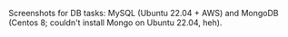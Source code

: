 Screenshots for DB tasks: MySQL (Ubuntu 22.04 + AWS) and MongoDB (Centos 8; couldn't install Mongo on Ubuntu 22.04, heh).
